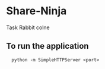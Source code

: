 # Share-Ninja
Task Rabbit colne

## To run the application
```
  python -m SimpleHTTPServer <port>
```
